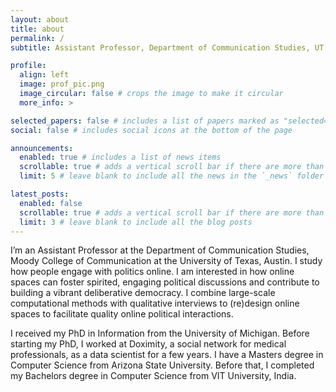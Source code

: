 ```yaml
---
layout: about
title: about
permalink: /
subtitle: Assistant Professor, Department of Communication Studies, UT Austin

profile:
  align: left
  image: prof_pic.png
  image_circular: false # crops the image to make it circular
  more_info: >

selected_papers: false # includes a list of papers marked as "selected={true}"
social: false # includes social icons at the bottom of the page

announcements:
  enabled: true # includes a list of news items
  scrollable: true # adds a vertical scroll bar if there are more than 3 news items
  limit: 5 # leave blank to include all the news in the `_news` folder

latest_posts:
  enabled: false
  scrollable: true # adds a vertical scroll bar if there are more than 3 new posts items
  limit: 3 # leave blank to include all the blog posts
---
```


I’m an Assistant Professor at the Department of Communication Studies, Moody College of Communication at the University of Texas, Austin. I study how people engage with politics online. I am interested in how online spaces can foster spirited, engaging political discussions and contribute to building a vibrant deliberative democracy. I combine large-scale computational methods with qualitative interviews to (re)design online spaces to facilitate quality online political interactions.

I received my PhD in Information from the University of Michigan. Before starting my PhD, I worked at Doximity, a social network for medical professionals, as a data scientist for a few years. I have a Masters degree in Computer Science from Arizona State University. Before that, I completed my Bachelors degree in Computer Science from VIT University, India.

